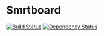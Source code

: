 Smrtboard
=======

[![Build Status](https://magnum.travis-ci.com/gabeio/smrtboard.svg?token=8ysSVLsN3qoWuWWmeBwM)](https://magnum.travis-ci.com/gabeio/smrtboard)
[![Dependency Status](https://gemnasium.com/20669af5ef14f415a6403154eba8562b.svg)](https://gemnasium.com/gabeio/smrtboard)
